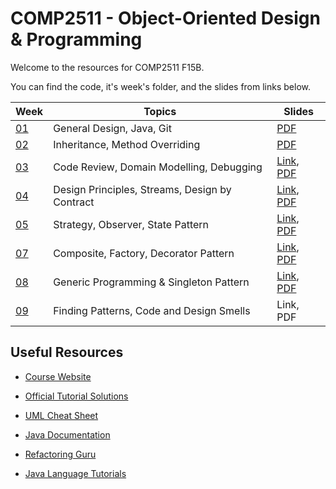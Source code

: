 # COMP2511 - Object-Oriented Design & Programming

Welcome to the resources for COMP2511 F15B.

You can find the code, it's week's folder, and the slides from links below.

| Week            | Topics                                         | Slides                                                                                                                                                                                                                    |
| --------------- | ---------------------------------------------- | ------------------------------------------------------------------------------------------------------------------------------------------------------------------------------------------------------------------------- |
| [01](./week01/) | General Design, Java, Git                      | [PDF](./week01/COMP2511%2024T3%20-%20Week%201.pdf)                                                                                                                                                                        |
| [02](./week02/) | Inheritance, Method Overriding                 | [PDF](./week02/COMP2511%2024T3%20-%20Week%202.pdf)                                                                                                                                                                        |
| [03](./week03/) | Code Review, Domain Modelling, Debugging       | [Link](https://www.canva.com/design/DAGR3Z39Rck/LHiSaL0rvwBs-_YpMrLejQ/edit?utm_content=DAGR3Z39Rck&utm_campaign=designshare&utm_medium=link2&utm_source=sharebutton), [PDF](./week03/COMP2511%2024T3%20-%20Week%203.pdf) |
| [04](./week04/) | Design Principles, Streams, Design by Contract | [Link](https://www.canva.com/design/DAGSh4e8aps/Y8sxBRuPsGeG5wGzO8suqw/edit?utm_content=DAGSh4e8aps&utm_campaign=designshare&utm_medium=link2&utm_source=sharebutton), [PDF](./week04/COMP2511%2024T3%20-%20Week%204.pdf) |
| [05](./week05/) | Strategy, Observer, State Pattern              | [Link](https://www.canva.com/design/DAGTOpXsmpg/U0I0s7DVGB2MImvJ-BGb2w/edit?utm_content=DAGTOpXsmpg&utm_campaign=designshare&utm_medium=link2&utm_source=sharebutton), [PDF](./week05/COMP2511%2024T3%20-%20Week%205.pdf) |
| [07](./week07/) | Composite, Factory, Decorator Pattern          | [Link](https://www.canva.com/design/DAGUfpqfAjM/c5KR1OpR2Dq7-IQyCZvZnA/edit?utm_content=DAGUfpqfAjM&utm_campaign=designshare&utm_medium=link2&utm_source=sharebutton), [PDF](./week07/COMP2511%2024T3%20-%20Week%207.pdf) |
| [08](./week08/) | Generic Programming & Singleton Pattern        | [Link](https://www.canva.com/design/DAGVMPljALE/wdYeOHZYp0Mc1rKYNVpShQ/edit?utm_content=DAGVMPljALE&utm_campaign=designshare&utm_medium=link2&utm_source=sharebutton), [PDF](./week08/)                                   |
| [09](./week09/) | Finding Patterns, Code and Design Smells       | Link, PDF                                                                                                                                                                                                                 |

## Useful Resources

- [Course Website](https://webcms3.cse.unsw.edu.au/COMP2511/24T3/)
- [Official Tutorial Solutions](https://webcms3.cse.unsw.edu.au/COMP2511/24T3/resources/103760)
- [UML Cheat Sheet](./COMP2511%2024T3%20UML%20Cheatsheet.pdf)

- [Java Documentation](https://docs.oracle.com/en/java/javase/17/)
- [Refactoring Guru](https://refactoring.guru/)
- [Java Language Tutorials](https://docs.oracle.com/javase/tutorial/java/)
